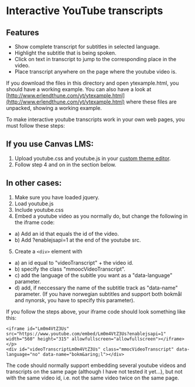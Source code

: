 # Interactive YouTube transcripts

## Features
* Show complete transcript for subtitles in selected language.
* Highlight the subtitle that is being spoken.
* Click on text in transcript to jump to the corresponding place in the video.
* Place transcript anywhere on the page where the youtube video is.

If you download the files in this directory and open ytexample.html, you should have a working example. You can also have a look at [http://www.erlendthune.com/yt/ytexample.html](http://www.erlendthune.com/yt/ytexample.html) where these files are unpacked, showing a working example.

To make interactive youtube transcripts work in your own web pages, you must follow these steps:

## If you use Canvas LMS:
1. Upload youtube.css and youtube.js in your [custom theme editor](https://community.canvaslms.com/docs/DOC-10862).
2. Follow step 4 and on in the section below.

## In other cases:
1. Make sure you have loaded jquery.
2. Load youtube.js
3. Include youtube.css
4. Embed a youtube video as you normally do, but change the following in the iframe code:
  * a) Add an id that equals the id of the video.
  * b) Add ?enablejsapi=1 at the end of the youtube src.
5. Create a `<div>` element with 
  * a) an id equal to "videoTranscript" + the video id.
  * b) specify the class "mmoocVideoTranscript".
  * c) add the language of the subitle you want as a "data-language" parameter.
  * d) add, if neccessary the name of the subtitle track as "data-name" parameter. (If you have norwegian subtitles and support 
     both bokmål and nynorsk, you have to specify this parameter).
     
If you follow the steps above, your iframe code should look something like this:

~~~~
<iframe id="Lm0m4VtZ3Us" src="https://www.youtube.com/embed/Lm0m4VtZ3Us?enablejsapi=1" width="560" height="315" allowfullscreen="allowfullscreen"></iframe></p>
<div id="videoTranscriptLm0m4VtZ3Us" class="mmocVideoTranscript" data-language="no" data-name="bokm&aring;l"></div>
~~~~

The code should normally support embedding several youtube videos and transcripts on the same page (although I have not tested it yet...), but not with the same video id, i.e. not the same video twice on the same page.
